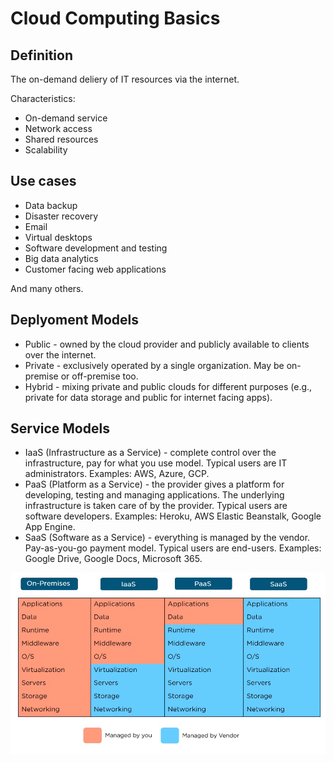 # Cloud Computing Basics

## Definition

The on-demand deliery of IT resources via the internet.

Characteristics:

* On-demand service
* Network access
* Shared resources
* Scalability

## Use cases

* Data backup
* Disaster recovery
* Email
* Virtual desktops
* Software development and testing
* Big data analytics
* Customer facing web applications

And many others.

## Deplyoment Models

* Public - owned by the cloud provider and publicly available to clients over the internet.
* Private - exclusively operated by a single organization. May be on-premise or off-premise too.
* Hybrid - mixing private and public clouds for different purposes (e.g., private for data storage and public for internet facing apps).

## Service Models

* IaaS (Infrastructure as a Service) - complete control over the infrastructure, pay for what you use model. Typical users are IT administrators. Examples: AWS, Azure, GCP.
* PaaS (Platform as a Service) - the provider gives a platform for developing, testing and managing applications. The underlying infrastructure is taken care of by the provider. Typical users are software developers. Examples: Heroku, AWS Elastic Beanstalk, Google App Engine.
* SaaS (Software as a Service) - everything is managed by the vendor. Pay-as-you-go payment model. Typical users are end-users. Examples: Google Drive, Google Docs, Microsoft 365.

![](./images/cloud_computing_basics/service_models_comparison.png)


